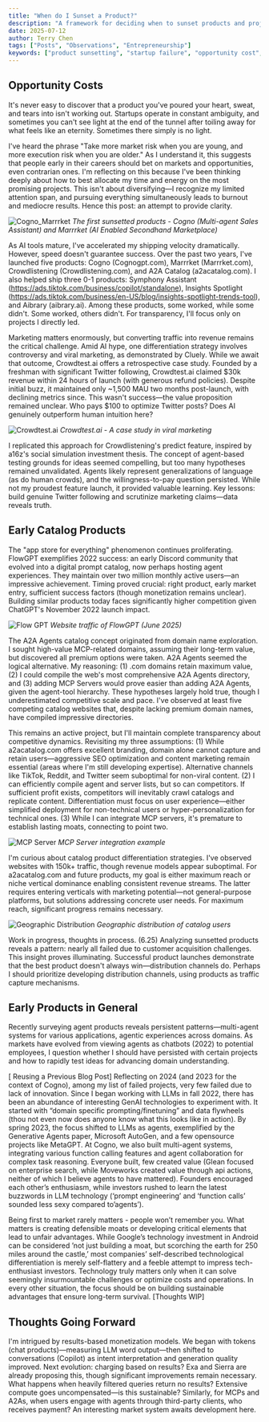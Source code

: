 ```yaml
---
title: "When do I Sunset a Product?"
description: "A framework for deciding when to sunset products and projects. Understanding opportunity costs, sunk cost fallacy, and making difficult decisions about failing ventures."
date: 2025-07-12
author: Terry Chen
tags: ["Posts", "Observations", "Entrepreneurship"]
keywords: ["product sunsetting", "startup failure", "opportunity cost", "product lifecycle", "when to quit startup", "sunk cost fallacy"]
---
```


## Opportunity Costs

It's never easy to discover that a product you've poured your heart, sweat, and tears into isn't working out. Startups operate in constant ambiguity, and sometimes you can't see light at the end of the tunnel after toiling away for what feels like an eternity. Sometimes there simply is no light.

I've heard the phrase "Take more market risk when you are young, and more execution risk when you are older." As I understand it, this suggests that people early in their careers should bet on markets and opportunities, even contrarian ones. I'm reflecting on this because I've been thinking deeply about how to best allocate my time and energy on the most promising projects. This isn't about diversifying—I recognize my limited attention span, and pursuing everything simultaneously leads to burnout and mediocre results. Hence this post: an attempt to provide clarity.

![Cogno_Marrrket](/images/posts/sunsetting_projects/cogno_marrrket.png)
*The first sunsetted products - Cogno (Multi-agent Sales Assistant) and Marrrket (AI Enabled Secondhand Marketplace)*

As AI tools mature, I've accelerated my shipping velocity dramatically. However, speed doesn't guarantee success. Over the past two years, I've launched five products: Cogno (Cognogpt.com), Marrrket (Marrrket.com), Crowdlistening (Crowdlistening.com), and A2A Catalog (a2acatalog.com). I also helped ship three 0-1 products: Symphony Assistant (https://ads.tiktok.com/business/copilot/standalone), Insights Spotlight (https://ads.tiktok.com/business/en-US/blog/insights-spotlight-trends-tool), and Aibrary (aibrary.ai). Among these products, some worked, while some didn't. Some worked, others didn't. For transparency, I'll focus only on projects I directly led.

Marketing matters enormously, but converting traffic into revenue remains the critical challenge. Amid AI hype, one differentiation strategy involves controversy and viral marketing, as demonstrated by Cluely. While we await that outcome, Crowdtest.ai offers a retrospective case study. Founded by a freshman with significant Twitter following, Crowdtest.ai claimed $30k revenue within 24 hours of launch (with generous refund policies). Despite initial buzz, it maintained only ~1,500 MAU two months post-launch, with declining metrics since. This wasn't success—the value proposition remained unclear. Who pays $100 to optimize Twitter posts? Does AI genuinely outperform human intuition here?

![Crowdtest.ai](/images/posts/sunsetting_projects/crowdtest.png)
*Crowdtest.ai - A case study in viral marketing*

I replicated this approach for Crowdlistening's predict feature, inspired by a16z's social simulation investment thesis. The concept of agent-based testing grounds for ideas seemed compelling, but too many hypotheses remained unvalidated. Agents likely represent generalizations of language (as do human crowds), and the willingness-to-pay question persisted. While not my proudest feature launch, it provided valuable learning. Key lessons: build genuine Twitter following and scrutinize marketing claims—data reveals truth.

## Early Catalog Products 

The "app store for everything" phenomenon continues proliferating. FlowGPT exemplifies 2022 success: an early Discord community that evolved into a digital prompt catalog, now perhaps hosting agent experiences. They maintain over two million monthly active users—an impressive achievement. Timing proved crucial: right product, early market entry, sufficient success factors (though monetization remains unclear). Building similar products today faces significantly higher competition given ChatGPT's November 2022 launch impact.

![Flow GPT](/images/posts/sunsetting_projects/flow_gpt.png)
*Website traffic of FlowGPT (June 2025)*

The A2A Agents catalog concept originated from domain name exploration. I sought high-value MCP-related domains, assuming their long-term value, but discovered all premium options were taken. A2A Agents seemed the logical alternative. My reasoning: (1) .com domains retain maximum value, (2) I could compile the web's most comprehensive A2A Agents directory, and (3) adding MCP Servers would prove easier than adding A2A Agents, given the agent-tool hierarchy. These hypotheses largely hold true, though I underestimated competitive scale and pace. I've observed at least five competing catalog websites that, despite lacking premium domain names, have compiled impressive directories.

This remains an active project, but I'll maintain complete transparency about competitive dynamics. Revisiting my three assumptions: (1) While a2acatalog.com offers excellent branding, domain alone cannot capture and retain users—aggressive SEO optimization and content marketing remain essential (areas where I'm still developing expertise). Alternative channels like TikTok, Reddit, and Twitter seem suboptimal for non-viral content. (2) I can efficiently compile agent and server lists, but so can competitors. If sufficient profit exists, competitors will inevitably crawl catalogs and replicate content. Differentiation must focus on user experience—either simplified deployment for non-technical users or hyper-personalization for technical ones. (3) While I can integrate MCP servers, it's premature to establish lasting moats, connecting to point two.

![MCP Server](/images/posts/sunsetting_projects/mcp_server.png)
*MCP Server integration example*

I'm curious about catalog product differentiation strategies. I've observed websites with 150k+ traffic, though revenue models appear suboptimal. For a2acatalog.com and future products, my goal is either maximum reach or niche vertical dominance enabling consistent revenue streams. The latter requires entering verticals with marketing potential—not general-purpose platforms, but solutions addressing concrete user needs. For maximum reach, significant progress remains necessary.

![Geographic Distribution](/images/posts/sunsetting_projects/geo_distribution.png)
*Geographic distribution of catalog users*

Work in progress, thoughts in process. (6.25) Analyzing sunsetted products reveals a pattern: nearly all failed due to customer acquisition challenges. This insight proves illuminating. Successful product launches demonstrate that the best product doesn't always win—distribution channels do. Perhaps I should prioritize developing distribution channels, using products as traffic capture mechanisms.

## Early Products in General 

Recently surveying agent products reveals persistent patterns—multi-agent systems for various applications, agentic experiences across domains. As markets have evolved from viewing agents as chatbots (2022) to potential employees, I question whether I should have persisted with certain projects and how to rapidly test ideas for advancing domain understanding.

[ Reusing a Previous Blog Post] Reflecting on 2024 (and 2023 for the context of Cogno), among my list of failed projects, very few failed due to lack of innovation. Since I began working with LLMs in fall 2022, there has been an abundance of interesting GenAI technologies to experiment with. It started with “domain specific prompting/finetuning” and data flywheels (thou not even now does anyone know what this looks like in action). By spring 2023, the focus shifted to LLMs as agents, exemplified by the Generative Agents paper, Microsoft AutoGen, and a few opensource projects like MetaGPT. At Cogno, we also built multi-agent systems, integrating various function calling features and agent collaboration for complex task reasoning. Everyone built, few created value (Glean focused on enterprise search, while Moveworks created value through api actions, neither of which I believe agents to have mattered). Founders encouraged each other’s enthusiasm, while investors rushed to learn the latest buzzwords in LLM technology (‘prompt engineering’ and ‘function calls’ sounded less sexy compared to’agents’).

Being first to market rarely matters - people won’t remember you. What matters is creating defensible moats or developing critical elements that lead to unfair advantages. While Google’s technology investment in Android can be considered ’not just building a moat, but scorching the earth for 250 miles around the castle,’ most companies’ self-described technological differentiation is merely self-flattery and a feeble attempt to impress tech-enthusiast investors. Technology truly matters only when it can solve seemingly insurmountable challenges or optimize costs and operations. In every other situation, the focus should be on building sustainable advantages that ensure long-term survival. [Thoughts WIP]

## Thoughts Going Forward

I'm intrigued by results-based monetization models. We began with tokens (chat products)—measuring LLM word output—then shifted to conversations (Copilot) as intent interpretation and generation quality improved. Next evolution: charging based on results? Exa and Sierra are already proposing this, though significant improvements remain necessary. What happens when heavily filtered queries return no results? Extensive compute goes uncompensated—is this sustainable? Similarly, for MCPs and A2As, when users engage with agents through third-party clients, who receives payment? An interesting market system awaits development here.
